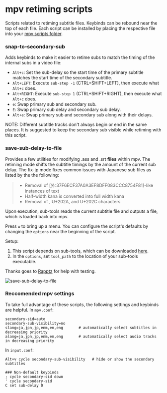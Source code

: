 # mpv retiming scripts

Scripts related to retiming subtitle files. Keybinds can be rebound near the top of each file. Each script can be installed by placing the respective file into your [mpv scripts folder](https://mpv.io/manual/master/#files).

### snap-to-secondary-sub

Adds keybinds to make it easier to retime subs to match the timing of the internal subs in a video file:

- `Alt+c`: Set the sub-delay so the start time of the primary subtitle matches the start time of the secondary subtitle.
- `Alt+LEFT`: Execute `sub-step -1` (CTRL+SHIFT+LEFT), then execute what `Alt+c` does.
- `Alt+RIGHT`: Execute `sub-step 1` (CTRL+SHIFT+RIGHT), then execute what `Alt+c` does.
- `e`: Swap primary sub and secondary sub.
- `E`: Swap primary sub delay and secondary sub delay.
- `Alt+e`: Swap primary sub and secondary sub along with their delays.

NOTE: Different subtitle tracks don't always begin or end in the same places. It is suggested to keep the secondary sub visible while retiming with this script.

### save-sub-delay-to-file

Provides a few utilities for modifying .ass and .srt **files** within mpv. The retiming mode shifts the subtitle timings by the amount of the current sub delay. The fix-jp mode fixes common issues with Japanese sub files as listed by the the following:
> * Removal of [外:37F6ECF37A0A3EF8DFF083CCC8754F81]-like instances of text
> * Half-width kana is converted into full width kana
> * Removal of &lrm;, U+202A, and U+202C characters

Upon execution, sub-tools reads the current subtitle file and outputs a file, which is loaded back into mpv.

Press `w` to bring up a menu. You can configure the script's defaults by changing the `options` near the beginning of the script.

Setup:

1. This script depends on sub-tools, which can be downloaded [here](https://github.com/Rapptz/sub-tools/releases).
2. In the `options`, set `tool_path` to the location of your sub-tools executable.

Thanks goes to [Rapptz](https://github.com/Rapptz) for help with testing.

![save-sub-delay-to-file](https://github.com/user-attachments/assets/97e3e331-a76a-4df7-8c84-7e4e87f6840a)


### Reccomended mpv settings

To take full advantage of these scripts, the following settings and keybinds are helpful.
In `mpv.conf`:

```
secondary-sid=auto
secondary-sub-visibility=no
slang=ja,jpn,jp,enm,en,eng       # automatically select subtitles in decreasing priority
alang=ja,jpn,jp,enm,en,eng       # automatically select audio tracks in decreasing priority
```

In `input.conf`:

```
Alt+v cycle secondary-sub-visibility   # hide or show the secondary subtitles

### Non-default keybinds
; cycle secondary-sid down
' cycle secondary-sid
C set sub-delay 0
```
